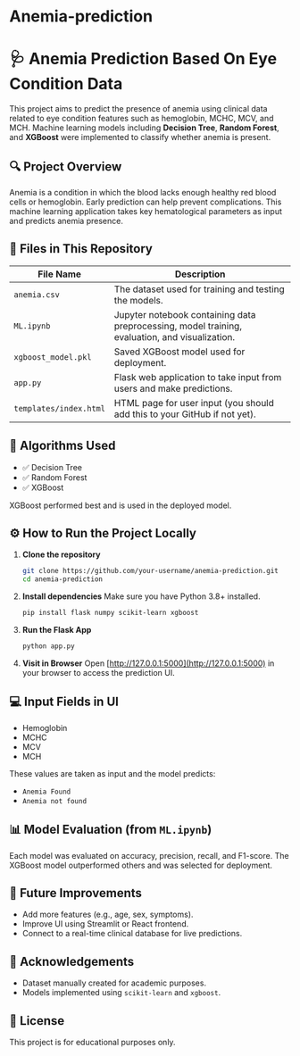 # Anemia-prediction
# 🩺 Anemia Prediction Based On Eye Condition Data

This project aims to predict the presence of anemia using clinical data related to eye condition features such as hemoglobin, MCHC, MCV, and MCH. Machine learning models including **Decision Tree**, **Random Forest**, and **XGBoost** were implemented to classify whether anemia is present.

## 🔍 Project Overview

Anemia is a condition in which the blood lacks enough healthy red blood cells or hemoglobin. Early prediction can help prevent complications. This machine learning application takes key hematological parameters as input and predicts anemia presence.

## 📁 Files in This Repository

| File Name              | Description |
|------------------------|-------------|
| `anemia.csv`           | The dataset used for training and testing the models. |
| `ML.ipynb`             | Jupyter notebook containing data preprocessing, model training, evaluation, and visualization. |
| `xgboost_model.pkl`    | Saved XGBoost model used for deployment. |
| `app.py`               | Flask web application to take input from users and make predictions. |
| `templates/index.html` | HTML page for user input (you should add this to your GitHub if not yet). |

## 🧪 Algorithms Used

- ✅ Decision Tree
- ✅ Random Forest
- ✅ XGBoost

XGBoost performed best and is used in the deployed model.

## ⚙️ How to Run the Project Locally

1. **Clone the repository**
   ```bash
   git clone https://github.com/your-username/anemia-prediction.git
   cd anemia-prediction
   ```

2. **Install dependencies**
   Make sure you have Python 3.8+ installed.

   ```bash
   pip install flask numpy scikit-learn xgboost
   ```

3. **Run the Flask App**
   ```bash
   python app.py
   ```

4. **Visit in Browser**
   Open [http://127.0.0.1:5000](http://127.0.0.1:5000) in your browser to access the prediction UI.

## 💻 Input Fields in UI

- Hemoglobin
- MCHC
- MCV
- MCH

These values are taken as input and the model predicts:
- `Anemia Found`
- `Anemia not found`

## 📊 Model Evaluation (from `ML.ipynb`)

Each model was evaluated on accuracy, precision, recall, and F1-score. The XGBoost model outperformed others and was selected for deployment.

## 📌 Future Improvements

- Add more features (e.g., age, sex, symptoms).
- Improve UI using Streamlit or React frontend.
- Connect to a real-time clinical database for live predictions.

## 🤝 Acknowledgements

- Dataset manually created for academic purposes.
- Models implemented using `scikit-learn` and `xgboost`.

## 📜 License

This project is for educational purposes only.
